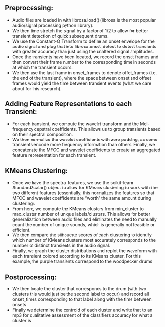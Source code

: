 ## Preprocessing:

- Audio files are loaded in with librosa.load() (librosa is the most popular audio/signal processing python library).
- We then time stretch the signal by a factor of 1/2 to allow for better transient detection of quick subsequent drums.
- We use the Constant-Q Transform to define an onset envelope for the audio signal and  plug that into librosa.onset_detect to detect transients with greater accuracy than just using the unaltered signal amplitudes.
- Once the transients have been located, we record the onset frames and then convert their frame number to the corresponding time in seconds at which the transient occurs. 
- We then use the last frame in onset_frames to denote offet_frames (i.e. the end of the transient), where the space between onset and offset frames would yield the time between transient events (what we care about for this research).

## Adding Feature Representations to each Transient:

- For each transient, we compute the wavelet transform and the Mel-frequency cepstral coefficients. This allows us to group transients based on their spectral composition.
- We then normalize the wavelet coefficients with zero padding, as some transients encode more frequency information than others.
Finally, we concatenate the MFCC and wavelet coefficients to create an aggregated feature representation for each transient.

## KMeans Clustering:

- Once we have the spectral features, we use the scikit-learn StandardScalar() object to allow for KMeans clustering to work with the two different features (essentially, this normalizes the features so that MFCC and wavelet coefficients are “worth” the same amount during clustering).
- From here, we compute the KMeans clusters from min_cluster to max_cluster number of unique labels/clusters. This allows for better generalization between audio files and eliminates the need to manually count the number of unique sounds, which is generally not feasible or efficient.
- We then compare the silhouette scores of each clustering to identify which number of KMeans clusters most accurately corresponds to the number of distinct transients in the audio signal.
- Finally, we graph the cluster distributions and replot the waveform with each transient colored according to its KMeans cluster.
For this example, the purple transients correspond to the woodpecker drums

## Postprocessing:

- We then locate the cluster that corresponds to the drum (with two clusters this would just be the second label to occur) and record all onset_times corresponding to that label along with the time between onsets
- Finally we determine the centroid of each cluster and write that to an mp3 for qualitative assessment of the classifiers accuracy for what a cluster is